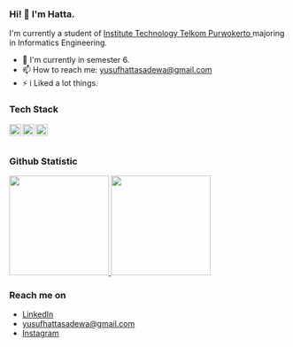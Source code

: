 ### Hi! 👋 I'm Hatta.

I'm currently a student of <a href="https://ittelkom-pwt.ac.id/">Institute Technology Telkom Purwokerto </a> majoring in Informatics Engineering.

- 💬 I'm currently in semester 6. 
- 📫 How to reach me: yusufhattasadewa@gmail.com
- ⚡ i Liked a lot things.

### Tech Stack
  <a href="#"><img align="left" alt="JavaScript" title="JavaScript" width="21px" src="https://upload.wikimedia.org/wikipedia/commons/9/99/Unofficial_JavaScript_logo_2.svg" /></a>
  <a href="https://nodejs.org/"><img align="left" alt="NodeJS" title="html5" width="21px" src="https://www.w3.org/html/logo/badge/html5-badge-h-solo.png" /></a>
  <a href="https://hapi.dev/"><img align="left" alt="Hapi" title="CSS3" width="21px" src="https://upload.wikimedia.org/wikipedia/commons/6/62/CSS3_logo.svg" /></a>
  <br>
  <br>
  
### Github Statistic
<p align="left">
<a href="https://github.com/yhatta">
  <img height="180em" src="https://github-readme-stats-eight-theta.vercel.app/api?username=yhatta&show_icons=true&theme=algolia&include_all_commits=true&count_private=true"/>
  <img height="180em" src="https://github-readme-stats-eight-theta.vercel.app/api/top-langs/?username=yhatta&layout=compact&langs_count=8&theme=algolia"/>
</a>
</p>

### Reach me on
- <a href="https://www.linkedin.com/in/yusufhatta/">LinkedIn</a>
- yusufhattasadewa@gmail.com
- <a href="https://www.instagram.com/hattsss_/">Instagram</a>
